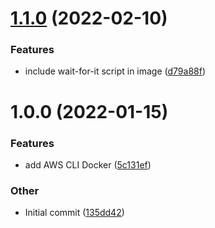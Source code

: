 # [1.1.0](https://github.com/leakytap/aws-cli-docker/compare/v1.0.0...v1.1.0) (2022-02-10)

### Features

- include wait-for-it script in image ([d79a88f](https://github.com/leakytap/aws-cli-docker/commit/d79a88f918a66f9737ad8eb88a43959ce6b90e29))

# 1.0.0 (2022-01-15)

### Features

- add AWS CLI Docker ([5c131ef](https://github.com/leakytap/aws-cli-docker/commit/5c131ef530b4aa0591c8cde1306e8470119598df))

### Other

- Initial commit ([135dd42](https://github.com/leakytap/aws-cli-docker/commit/135dd42b14d8d8a6493be571833ac4c8081df963))
